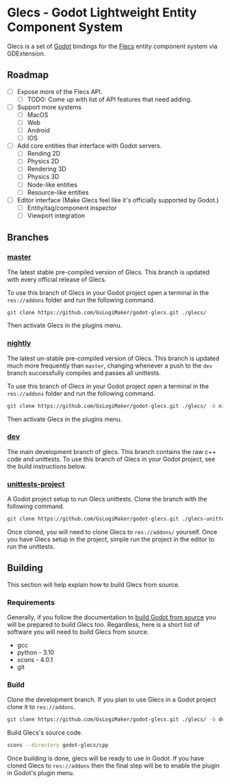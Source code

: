 # Glecs - Godot Lightweight Entity Component System
Glecs is a set of [Godot](https://github.com/godotengine/godot) bindings for
the [Flecs](https://github.com/SanderMertens/flecs) entity component system via
GDExtension.

## Roadmap
- [ ] Expose more of the Flecs API.
	- [ ] TODO: Come up with list of API features that need adding.
- [ ] Support more systems
	- [ ] MacOS
	- [ ] Web
	- [ ] Android
	- [ ] IOS
- [ ] Add core entities that interface with Godot servers.
	- [ ] Rending 2D
	- [ ] Physics 2D
	- [ ] Rendering 3D
	- [ ] Physics 3D
	- [ ] Node-like entities
	- [ ] Resource-like entities
- [ ] Editor interface (Make Glecs feel like it's officially supported by Godot.)
	- [ ] Entity/tag/component inspector
  - [ ] Viewport integration

## Branches

### [master](https://github.com/GsLogiMaker/godot-glecs)
The latest stable pre-compiled version of Glecs. This branch is updated
with every official release of Glecs.

To use this branch of Glecs in your Godot project open a terminal in
the `res://addons` folder and run the following command.
```bash
git clone https://github.com/GsLogiMaker/godot-glecs.git ./glecs/
```
Then activate Glecs in the plugins menu.

### [nightly](https://github.com/GsLogiMaker/godot-glecs/tree/nightly)
The latest un-stable pre-compiled version of Glecs. This branch is updated much
more frequently than `master`, changing whenever a push to the `dev` branch successfully
compiles and passes all unittests.

To use this branch of Glecs in your Godot project open a terminal in
the `res://addons` folder and run the following command.
```bash
git clone https://github.com/GsLogiMaker/godot-glecs.git ./glecs/ -b nightly
```
Then activate Glecs in the plugins menu.

### [dev](https://github.com/GsLogiMaker/godot-glecs/tree/dev)
The main development branch of glecs. This branch contains the raw c++ code
and unittests. To use this branch of Glecs in your Godot project, see the
build instructions below.

### [unittests-project](https://github.com/GsLogiMaker/godot-glecs/tree/unittests-project)
A Godot project setup to run Glecs unittests. Clone the branch with the
following command.
```bash
git clone https://github.com/GsLogiMaker/godot-glecs.git ./glecs-unittests/ -b unittests-project
```
Once cloned, you will need to clone Glecs to `res://addons/` yourself. Once you
have Glecs setup in the project, simple run the project in the editor to run
the unittests.

## Building
This section will help explain how to build Glecs from source.

### Requirements
Generally, if you follow the documentation to
[build Godot from source](https://docs.godotengine.org/en/stable/contributing/development/compiling/index.html)
you will be prepared to build Glecs too. Regardless, here is a short list of
software you will need to build Glecs from source.

- gcc
- python - 3.10
- scons - 4.0.1
- git

### Build
Clone the development branch. If you plan to use Glecs in a Godot project
clone it to `res://addons`.
```bash
git clone https://github.com/GsLogiMaker/godot-glecs.git ./glecs/ -b dev --recursive-submodules
```
Build Glecs's source code.
```bash
scons --directory godot-glecs/cpp
```
Once building is done, glecs will be ready to use in Godot. If you have cloned
Glecs to `res://addons` then the final step will be to enable the plugin in
Godot's plugin menu.
